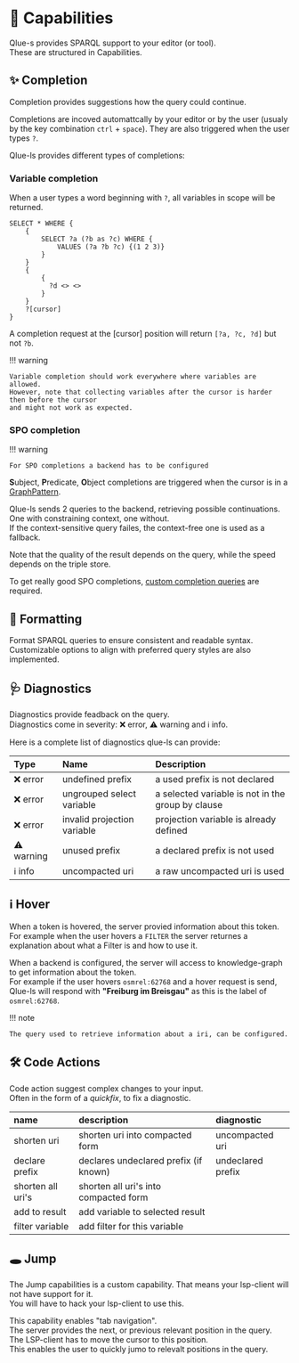 # :rocket: Capabilities

Qlue-s provides SPARQL support to your editor (or tool).  
These are structured in Capabilities.

## ✨ Completion

Completion provides suggestions how the query could continue.

Completions are incoved automattcally by your editor or by the user
(usualy by the key combination `ctrl` + `space`). They are also triggered when the user types `?`.

Qlue-ls provides different types of completions:

### Variable completion

When a user types a word beginning with `?`, all variables in scope will be returned.  

```sparql
SELECT * WHERE {
    {
        SELECT ?a (?b as ?c) WHERE {
            VALUES (?a ?b ?c) {(1 2 3)}
        }
    }
    {
        {
          ?d <> <>
        }
    }
    ?[cursor]
}
```

A completion request at the [cursor] position will return `[?a, ?c, ?d]` but not `?b`.

!!! warning

    Variable completion should work everywhere where variables are allowed.  
    However, note that collecting variables after the cursor is harder then before the cursor  
    and might not work as expected.

### SPO completion

!!! warning

    For SPO completions a backend has to be configured

**S**ubject, **P**redicate, **O**bject completions are triggered when the cursor is
in a [GraphPattern](https://www.w3.org/TR/sparql11-query/#rGroupGraphPattern).

Qlue-ls sends 2 queries to the backend, retrieving possible continuations.  
One with constraining context, one without.  
If the context-sensitive query failes, the context-free one is used as a fallback.

Note that the quality of the result depends on the query, while the speed depends on the
triple store.

To get really good SPO completions, [custom completion queries](/completion_queries) are required.

## 📐 Formatting

Format SPARQL queries to ensure consistent and readable syntax.
Customizable options to align with preferred query styles are also implemented.


## 🩺 Diagnostics

Diagnostics provide feadback on the query.  
Diagnostics come in severity: ❌ error, ⚠️ warning and ℹ️ info.

Here is a complete list of diagnostics qlue-ls can provide:

| Type        | Name                        | Description                                       |
|:------------|:----------------------------|:--------------------------------------------------|
| ❌ error    | undefined prefix            | a used prefix is not declared                     |
| ❌ error    | ungrouped select variable   | a selected variable is not in the group by clause |
| ❌ error    | invalid projection variable | projection variable is already defined            |
| ⚠️  warning | unused prefix               | a declared prefix is not used                     |
| ℹ️  info    | uncompacted uri             | a raw uncompacted uri is used                     |

## ℹ️ Hover

When a token is hovered, the server provied information about this token.  
For example when the user hovers a `FILTER`  the server returnes a explanation about what a Filter is
and how to use it.  

When a backend is configured, the server will access to knowledge-graph to get information about the token.  
For example if the user hovers `osmrel:62768` and a hover request is send, Qlue-ls will respond with
**"Freiburg im Breisgau"** as this is the label of `osmrel:62768`.

!!! note

    The query used to retrieve information about a iri, can be configured.

## 🛠️ Code Actions

Code action suggest complex changes to your input.  
Often in the form of a *quickfix*, to fix a diagnostic.

| name              | description                           | diagnostic        |
|:------------------|:--------------------------------------|:------------------|
| shorten uri       | shorten uri into compacted form       | uncompacted uri   |
| declare prefix    | declares undeclared prefix (if known) | undeclared prefix |
| shorten all uri's | shorten all uri's into compacted form |                   |
| add to result     | add variable to selected result       |                   |
| filter variable   | add filter for this variable          |                   |

## 🕳 Jump

The Jump capabilities is a custom capability. That means your lsp-client will not have support for it.  
You will have to hack your lsp-client to use this.  

This capability enables "tab navigation".  
The server provides the next, or previous relevant position in the query.  
The LSP-client has to move the cursor to this position.  
This enables the user to quickly jumo to relevalt positions in the query.
